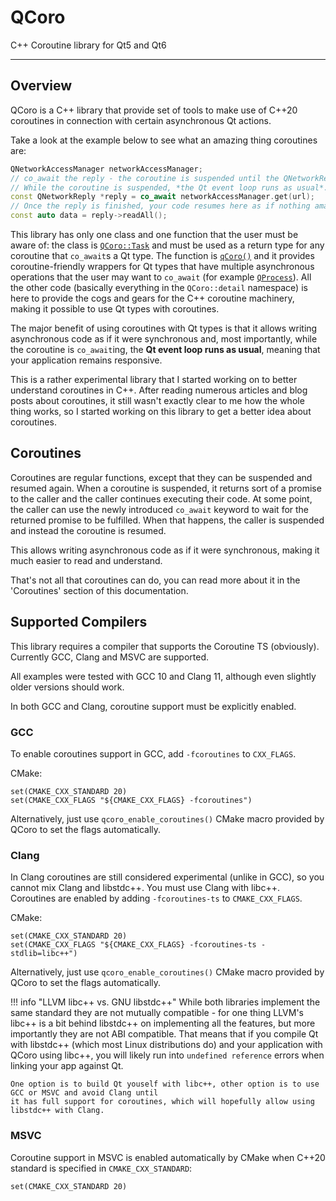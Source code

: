 # QCoro

C++ Coroutine library for Qt5 and Qt6

---

## Overview

QCoro is a C++ library that provide set of tools to make use of C++20 coroutines
in connection with certain asynchronous Qt actions.

Take a look at the example below to see what an amazing thing coroutines are:
```cpp
QNetworkAccessManager networkAccessManager;
// co_await the reply - the coroutine is suspended until the QNetworkReply is finished.
// While the coroutine is suspended, *the Qt event loop runs as usual*.
const QNetworkReply *reply = co_await networkAccessManager.get(url);
// Once the reply is finished, your code resumes here as if nothing amazing has just happened ;-)
const auto data = reply->readAll();
```

This library has only one class and one function that the user must be aware of: the class is
[`QCoro::Task`](reference/coro/task.md) and must be used as a return type for any coroutine that `co_await`s
a Qt type. The function is [`qCoro()`](reference/coro/coro.md) and it provides coroutine-friendly
wrappers for Qt types that have multiple asynchronous operations that the user may want to `co_await`
(for example [`QProcess`](reference/core/qprocess.md)). All the other code (basically everything in the
`QCoro::detail` namespace) is here to provide the cogs and gears for the C++ coroutine machinery,
making it possible to use Qt types with coroutines.

The major benefit of using coroutines with Qt types is that it allows writing asynchronous code as if it
were synchronous and, most importantly, while the coroutine is `co_await`ing, the __Qt event loop runs
as usual__, meaning that your application remains responsive.

This is a rather experimental library that I started working on to better understand coroutines
in C++. After reading numerous articles and blog posts about coroutines, it still wasn't exactly
clear to me how the whole thing works, so I started working on this library to get a better idea
about coroutines.

## Coroutines

Coroutines are regular functions, except that they can be suspended and resumed again. When
a coroutine is suspended, it returns sort of a promise to the caller and the caller continues
executing their code. At some point, the caller can use the newly introduced `co_await` keyword
to wait for the returned promise to be fulfilled. When that happens, the caller is suspended
and instead the coroutine is resumed.

This allows writing asynchronous code as if it were synchronous, making it much easier to read
and understand.

That's not all that coroutines can do, you can read more about it in the 'Coroutines' section
of this documentation.

## Supported Compilers

This library requires a compiler that supports the Coroutine TS (obviously). Currently
GCC, Clang and MSVC are supported.

All examples were tested with GCC 10 and Clang 11, although even slightly older versions
should work.

In both GCC and Clang, coroutine support must be explicitly enabled.

### GCC

To enable coroutines support in GCC, add `-fcoroutines` to `CXX_FLAGS`.

CMake:
```
set(CMAKE_CXX_STANDARD 20)
set(CMAKE_CXX_FLAGS "${CMAKE_CXX_FLAGS} -fcoroutines")
```

Alternatively, just use `qcoro_enable_coroutines()` CMake macro provided by QCoro to set the
flags automatically.

### Clang

In Clang coroutines are still considered experimental (unlike in GCC), so
you cannot mix Clang and libstdc++. You must use Clang with libc++. Coroutines
are enabled by adding `-fcoroutines-ts` to `CMAKE_CXX_FLAGS`.

CMake:
```
set(CMAKE_CXX_STANDARD 20)
set(CMAKE_CXX_FLAGS "${CMAKE_CXX_FLAGS} -fcoroutines-ts -stdlib=libc++")
```

Alternatively, just use `qcoro_enable_coroutines()` CMake macro provided by QCoro to set the
flags automatically.


!!! info "LLVM libc++ vs. GNU libstdc++"
    While both libraries implement the same standard they are not mutually compatible - for one thing LLVM's 
    libc++ is a bit behind libstdc++ on implementing all the features, but more importantly they are not
    ABI compatible. That means that if you compile Qt with libstdc++ (which most Linux distributions do)
    and your application with QCoro using libc++, you will likely run into `undefined reference` errors
    when linking your app against Qt.

    One option is to build Qt youself with libc++, other option is to use GCC or MSVC and avoid Clang until 
    it has full support for coroutines, which will hopefully allow using libstdc++ with Clang.


### MSVC

Coroutine support in MSVC is enabled automatically by CMake when C++20 standard is specified
in `CMAKE_CXX_STANDARD`:

```
set(CMAKE_CXX_STANDARD 20)
```

